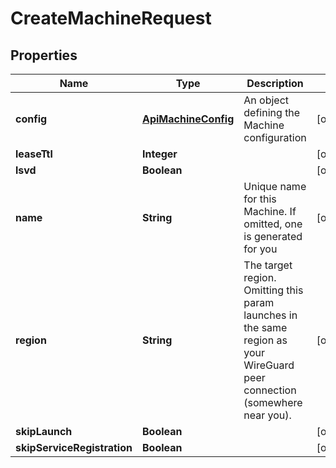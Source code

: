 

# CreateMachineRequest


## Properties

| Name | Type | Description | Notes |
|------------ | ------------- | ------------- | -------------|
|**config** | [**ApiMachineConfig**](ApiMachineConfig.md) | An object defining the Machine configuration |  [optional] |
|**leaseTtl** | **Integer** |  |  [optional] |
|**lsvd** | **Boolean** |  |  [optional] |
|**name** | **String** | Unique name for this Machine. If omitted, one is generated for you |  [optional] |
|**region** | **String** | The target region. Omitting this param launches in the same region as your WireGuard peer connection (somewhere near you). |  [optional] |
|**skipLaunch** | **Boolean** |  |  [optional] |
|**skipServiceRegistration** | **Boolean** |  |  [optional] |



